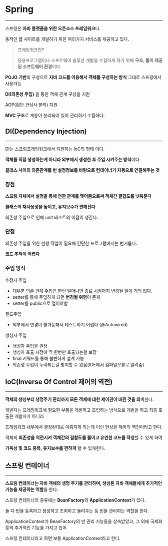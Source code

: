 # Spring 

---

스프링은 **자바 플랫폼을 위한 오픈소스 프레임워크**다.

동적인 웹 사이트를 개발하기 위한 여러가지 서비스를 제공하고 있다.

>프레임워크란?
> 
> 응용프로그램이나 소프트웨어 솔루션 개발을 수월하게 하기 위해 **구조, 틀이 제공된 소프트웨어 환경**이다.

**POJO 기반**의 구성으로 **자바 코드를 이용해서 객체를 구성하는 방식** 그대로 스프링에서 사용가능

**DI(의존성 주입)** 을 통한 객체 관계 구성을 지원

AOP(횡단 관심사 분리) 지원

**MVC 구조**로 계층이 분리되어 있어 관리하기 수월하다.

## DI(Dependency Injection)

---

DI는 스프링프레임워크에서 지원하는 IoC의 형태 이다.

**객체를 직접 생성하는게 아니라 외부에서 생성한 후 주입 시켜주는 방식**이다.

**클래스 사이의 의존관계를 빈 설정정보를 바탕으로 컨테이너가 자동으로 연결해주는 것**

### 장점

**스프링 자체에서 설정을 통해 연관 관계를 맺어줌으로써 객체간 결합도를 낮춰준다**

**클래스의 재사용성을 높이고, 유지보수가 편해진다**

의존성 주입으로 인해 unit 테스트의 이점이 생긴다.

### 단점

의존성 주입을 위한 선행 작업이 필요해 간단한 프로그램에서는 번거롭다.

**코드 추적이 어렵다**

### 주입 방식

수정자 주입

- 대부분 의존 관계 주입은 한번 일어나면 종료 시점까지 변경될 일이 거의 없다.
- setter를 통해 주입하게 되면 **변경될 위험**이 존재
- setter를 public으로 열어야함

필드주입

- 외부에서 변경이 불가능해서 테스트하기 어렵다 (@Autowired)

생성자 주입

- 생성자 주입을 권장
- 생성자 호출 시점에 딱 한번만 호출되는걸 보장
- final 키워드를 통해 불변하게 설계 가능
- 의존성 주입이 누락되는걸 방지할 수 있음(IDE에서 컴파일오류로 알려줌)

## IoC(Inverse Of Control 제어의 역전)

---

**객체의 생성부터 생명주기 관리까지 모든 객체에 대한 제어권이 바뀐 것을 의미**한다.

개발자는 프레임워크에 필요한 부품을 개발하고 조립하는 방식으로 개발을 하고 최종 호출은 개발자가 아니라

프레임워크 내부에서 결정된대로 이뤄지게 되는데 이런 현상을 제어의 역전이라고 한다.

객체의 **의존성을 역전시켜 객체간의 결합도를 줄이고 유연한 코드를 작성**할 수 있게 하여

**가독성 및 코드 중복, 유지보수를 편하게** 할 수 있게한다.

## 스프링 컨테이너

---

**스프링 컨테이너는 자바 객체의 생명 주기를 관리하며, 생성된 자바 객체들에게 추가적인 기능을 제공하는 역할**을 한다.

스프링 컨테이너의 종류에는 **BeanFactory**와 **ApplicationContext**가 있다.

둘 다 빈을 등록하고 생성하고 조회하고 돌려주는 등 빈을 관리하는 역할을 한다.

ApplicationContext가 BeanFactory의 빈 관리 기능들을 상속받았고, 그 외에 국제화 등의 추가적인 기능을 가지고 있어

스프링 컨테이너라고 하면 보통 ApplicationContext라고 한다.
